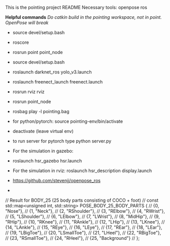 This is the pointing project README
Necessary tools:
openpose
ros

**Helpful commands**
*Do catkin build in the pointing workspace, not in point.  OpenPose will break*

* source devel/setup.bash
* roscore
* rosrun point point_node

* source devel/setup.bash
* roslaunch darknet_ros yolo_v3.launch
* roslaunch freenect_launch freenect.launch
* rosrun rviz rviz
* rosrun point_node <file name>
* rosbag play -l pointing.bag

* for python/pytorch: source pointing-env/bin/activate
* deactivate (leave virtual env)
* to run server for pytorch type python server.py

* For the simulation in gazebo: 
* roslaunch hsr_gazebo hsr.launch
* For the simulation in rviz: roslaunch hsr_description display.launch

* https://github.com/stevenjj/openpose_ros
* 

// Result for BODY_25 (25 body parts consisting of COCO + foot)
// const std::map<unsigned int, std::string> POSE_BODY_25_BODY_PARTS {
//     {0,  "Nose"},
//     {1,  "Neck"},
//     {2,  "RShoulder"},
//     {3,  "RElbow"},
//     {4,  "RWrist"},
//     {5,  "LShoulder"},
//     {6,  "LElbow"},
//     {7,  "LWrist"},
//     {8,  "MidHip"},
//     {9,  "RHip"},
//     {10, "RKnee"},
//     {11, "RAnkle"},
//     {12, "LHip"},
//     {13, "LKnee"},
//     {14, "LAnkle"},
//     {15, "REye"},
//     {16, "LEye"},
//     {17, "REar"},
//     {18, "LEar"},
//     {19, "LBigToe"},
//     {20, "LSmallToe"},
//     {21, "LHeel"},
//     {22, "RBigToe"},
//     {23, "RSmallToe"},
//     {24, "RHeel"},
//     {25, "Background"}
// };
